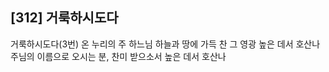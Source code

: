 ## [312] 거룩하시도다

거룩하시도다(3번)
온 누리의 주 하느님 하늘과 땅에 가득 찬 그 영광 높은 데서 호산나 
주님의 이름으로 오시는 분, 찬미 받으소서 높은 데서 호산나
